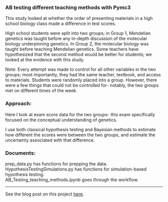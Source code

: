 ### AB testing different teaching methods with Pymc3

This study looked at whether the order of presenting materials in a high school biology class made a difference in test scores. 

High school students were split into two groups; in Group 1, Mendelian genetics was taught before any in-depth discussion of the molecular biology underpinning genetics. In Group 2, the molecular biology was taught before teaching Mendelian genetics. Some teachers have hypothesized that the second method would be better for students; we looked at the evidence with this study.

Note: Every attempt was made to control for all other variables in the two groups; most importantly, they had the same teacher, textbook, and access to materials. Students were randomly placed into a group. However, there were a few things that could not be controlled for- notably, the two groups met on different times of the week.  

### Approach:  
Here I look at exam score data for the two groups- this exam specifically focused on the conceptual understanding of genetics.

I use both classical hypothesis testing and Bayesian methods to estimate how different the scores were between the two groups, and estimate the uncertainty associated with that difference.

### Documents:  
prep_data.py has functions for prepping the data.  
HypothesisTestingSimulations.py has functions for simulation-based hypothesis testing.  
AB_Testing_teaching_methods.ipynb goes through the workflow.  

---

See the blog post on this project [here](https://joomik.github.io/abtesting/).
